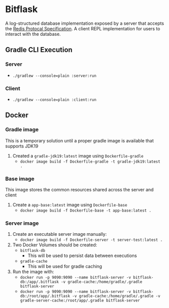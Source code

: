 # Bitflask

A log-structured database implementation exposed by a server that accepts
the [Redis Protocal Specification](https://redis.io/topics/protocol). A client REPL implementation
for users to interact with the database.

## Gradle CLI Execution

### Server

- `./gradlew --console=plain :server:run`

### Client

- `./gradlew --console=plain :client:run`

## Docker

### Gradle image

This is a temporary solution until a proper gradle image is available that supports JDK19

1. Created a `gradle-jdk19:latest` image using `Dockerfile-gradle`
    - `docker image build -f Dockerfile-gradle -t gradle-jdk19:latest .`

### Base image

This image stores the common resources shared across the server and client

1. Create a `app-base:latest` image using `Dockerfile-base`
    - `docker image build -f Dockerfile-base -t app-base:latest .`

### Server image

1. Create an executable server image manually:
    - `docker image build -f Dockerfile-server -t server-test:latest .`
2. Two Docker Volumes should be created:
    - `bitflask-db`
        - This will be used to persist data between executions
    - `gradle-cache`
        - This will be used for gradle caching
3. Run the image with:
    - `docker run -p 9090:9090 --name bitflask-server -v bitflask-db:/app/.bitflask -v gradle-cache:/home/gradle/.gradle bitflask-server `
    - `docker run -p 9090:9090 --name bitflask-server -v bitflask-db:/root/app/.bitflask -v gradle-cache:/home/gradle/.gradle -v gradle-server-cache:/root/app/.gradle bitflask-server`

